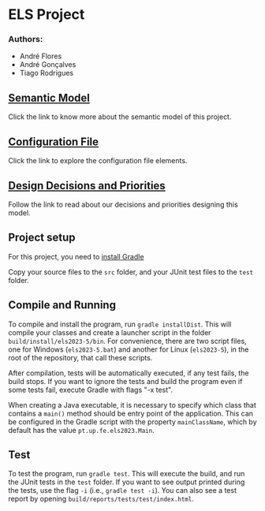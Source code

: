 # ELS Project

### Authors:
- André Flores
- André Gonçalves
- Tiago Rodrigues

## [Semantic Model](./SEMANTIC_MODEL.md)
Click the link to know more about the semantic model of this project.

## [Configuration File](resources%2FconfigFiles%2FREADME.md)
Click the link to explore the configuration file elements.

## [Design Decisions and Priorities](DESIGN_DECISIONS.md)
Follow the link to read about our decisions and priorities designing this model.

## Project setup

For this project, you need to [install Gradle](https://gradle.org/install/)

Copy your source files to the ``src`` folder, and your JUnit test files to the ``test`` folder.

## Compile and Running

To compile and install the program, run ``gradle installDist``. This will compile your classes and create a launcher script in the folder ``build/install/els2023-5/bin``. For convenience, there are two script files, one for Windows (``els2023-5.bat``) and another for Linux (``els2023-5``), in the root of the repository, that call these scripts.

After compilation, tests will be automatically executed, if any test fails, the build stops. If you want to ignore the tests and build the program even if some tests fail, execute Gradle with flags "-x test".

When creating a Java executable, it is necessary to specify which class that contains a ``main()`` method should be entry point of the application. This can be configured in the Gradle script with the property ``mainClassName``, which by default has the value ``pt.up.fe.els2023.Main``.

## Test

To test the program, run ``gradle test``. This will execute the build, and run the JUnit tests in the ``test`` folder. If you want to see output printed during the tests, use the flag ``-i`` (i.e., ``gradle test -i``).
You can also see a test report by opening ``build/reports/tests/test/index.html``.
